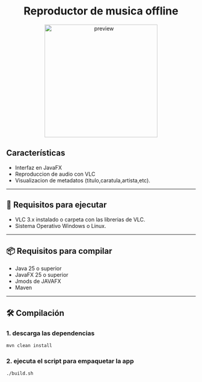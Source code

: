 <h1 align="center">
    Reproductor de musica offline
</h1>

<p align="center">
  <img src="preview-1.png" alt="preview" height="300">
</p>

## Características

- Interfaz en JavaFX
- Reproduccion de audio con VLC
- Visualizacion de metadatos (titulo,caratula,artista,etc).

---

## 🚀 Requisitos para ejecutar
 
- VLC 3.x instalado o carpeta con las librerias de VLC.
- Sistema Operativo Windows o Linux.

---

## 📦 Requisitos para compilar

- Java 25 o superior
- JavaFX 25 o superior
- Jmods de JAVAFX
- Maven

---

## 🛠️ Compilación

### 1. descarga las dependencias
```bash
mvn clean install
```

### 2. ejecuta el script para empaquetar la app
```bash
./build.sh
```

